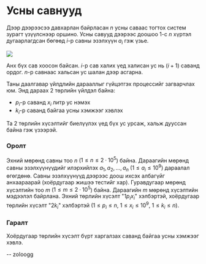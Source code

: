 Усны савнууд
============
Дээр дээрээсээ давхарлан байрласан $n$ усны саваас тогтох систем зурагт үзүүлснээр оршино. Усны савууд дээрээс доошоо $1$-с $n$ хүртэл дугаарлагдсан бөгөөд $i$-р савны эзэлхүүн $a_i$ гэж үзье.

![][1]

Анх бүх сав хоосон байсан. $i$-р сав халих үед халисан ус нь ($i+1$) саванд ордог. $n$-р савнаас хальсан ус шалан дээр асгарна.

Таны даалгавар үйлдлийн дарааллыг гүйцэтгэх процессийг загварчлах юм. Энд дараах $2$ төрлийн үйлдэл байна:

 - $p_i$-р саванд $x_i$ литр ус нэмэх
 - $k_i$-р саванд байгаа усны хэмжээг хэвлэх

Та $2$ төрлийн хүсэлтийг биелүүлэх үед бүх ус урсаж, хальж дууссан байна гэж үзээрэй.


### Оролт
Эхний мөрөнд савны тоо $n$ ($1 ≤ n ≤ 2·10^5$) байна. Дараагийн мөрөнд савны эзэлхүүнүүдийг илэрхийлэх $a_1, a_2, ... , a_n$ ($1 ≤ a_i ≤ 10^9$) дараалал өгөгдөнө. Савны эзэлхүүнүүд дээрээс доош ихсэх албагүйг анхаараарай (хоёрдугаар жишээ тестийг хар). Гуравдугаар мөрөнд хүсэлтийн тоо $m$ ($1 ≤ m ≤ 2·10^5$) байна. Дараагийн $m$ мөрөнд хүсэлтийн мэдээлэл байрлана. Эхний төрлийн хүсэлт "$1 p_i x_i$" хэлбэртэй, хоёрдугаар төрлийн хүсэлт "$2 k_i$" хэлбэртэй ($1 ≤ p_i ≤ n$, $1 ≤ x_i ≤ 10^9$, $1 ≤ k_i ≤ n$).


### Гаралт
Хоёрдугаар төрлийн хүсэлт бүрт харгалзах саванд байгаа усны хэмжээг хэвлэ.

  [1]: http://espresso.codeforces.com/17ae27bbe8ecddbdc7d702961bca7639063a527b.png
  
-- zoloogg
